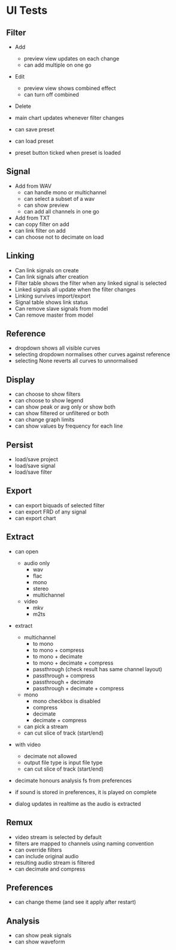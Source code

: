 # UI Tests

## Filter

* Add 
  * preview view updates on each change
  * can add multiple on one go 
* Edit
  * preview view shows combined effect
  * can turn off combined
* Delete
 
* main chart updates whenever filter changes

* can save preset
* can load preset
* preset button ticked when preset is loaded

## Signal

* Add from WAV
  * can handle mono or multichannel
  * can select a subset of a wav
  * can show preview
  * can add all channels in one go
* Add from TXT
* can copy filter on add
* can link filter on add
* can choose not to decimate on load

## Linking

* Can link signals on create
* Can link signals after creation
* Filter table shows the filter when any linked signal is selected
* Linked signals all update when the filter changes
* Linking survives import/export 
* Signal table shows link status
* Can remove slave signals from model
* Can remove master from model
 
## Reference

* dropdown shows all visible curves
* selecting dropdown normalises other curves against reference
* selecting None reverts all curves to unnormalised 

## Display

* can choose to show filters
* can choose to show legend
* can show peak or avg only or show both
* can show filtered or unfiltered or both
* can change graph limits
* can show values by frequency for each line

## Persist

* load/save project
* load/save signal
* load/save filter

## Export

* can export biquads of selected filter
* can export FRD of any signal
* can export chart

## Extract

* can open
  * audio only
    * wav
    * flac
    * mono
    * stereo
    * multichannel
  * video
    * mkv
    * m2ts
* extract
  * multichannel
    * to mono 
    * to mono + compress 
    * to mono + decimate
    * to mono + decimate + compress
    * passthrough (check result has same channel layout)
    * passthrough + compress 
    * passthrough + decimate
    * passthrough + decimate + compress
  * mono 
    * mono checkbox is disabled
    * compress
    * decimate
    * decimate + compress
  * can pick a stream 
  * can cut slice of track (start/end)
* with video
  * decimate not allowed
  * output file type is input file type
  * can cut slice of track (start/end)
* decimate honours analysis fs from preferences
  
* if sound is stored in preferences, it is played on complete
* dialog updates in realtime as the audio is extracted

## Remux

* video stream is selected by default
* filters are mapped to channels using naming convention
* can override filters
* can include original audio
* resulting audio stream is filtered
* can decimate and compress


## Preferences

* can change theme (and see it apply after restart)

## Analysis

* can show peak signals
* can show waveform

